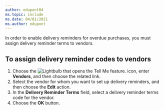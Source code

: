 ```yaml
---
author: edupont04
ms.topic: include
ms.date: 04/01/2021
ms.author: edupont
---
```

In order to enable delivery reminders for overdue purchases, you must assign delivery reminder terms to vendors.  

## <a name="to-assign-delivery-reminder-codes-to-vendors" />To assign delivery reminder codes to vendors

1. Choose the ![Lightbulb that opens the Tell Me feature.](../../../media/ui-search/search_small.png "Tell me what you want to do") icon, enter **Vendors**, and then choose the related link.  
2. Select the vendor for whom you want to set up delivery reminders, and then choose the **Edit** action.  
3. In the **Delivery Reminder Terms** field, select a delivery reminder terms code for the vendor.  
4. Choose the **OK** button.  
